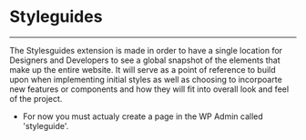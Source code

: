 # Styleguides #
------------------------

The Stylesguides extension is made in order to have a single location for Designers and Developers to see a global
snapshot of the elements that make up the entire website. It will serve as a point of reference to build upon when
implementing initial styles as well as choosing to incorpoarte new features or components and how they will fit into
overall look and feel of the project.

* For now you must actualy create a page in the WP Admin called 'styleguide'.